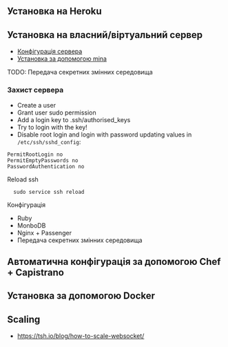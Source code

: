 ## Установка на Heroku

## Установка на власний/віртуальний сервер

- [Конфігурація сервера](https://gorails.com/deploy/ubuntu/14.04)
- [Установка за допомогою mina](https://www.digitalocean.com/community/tutorials/how-to-use-mina-to-deploy-a-ruby-on-rails-application)

TODO: Передача секретних змінних середовища
### Захист сервера

- Create a user 
- Grant user sudo permission
- Add a login key to .ssh/authorised_keys
- Try to login with the key!
- Disable root login and login with password updating values in `/etc/ssh/sshd_config`:
```
PermitRootLogin no
PermitEmptyPasswords no
PasswordAuthentication no
```
Reload ssh
```    
  sudo service ssh reload
```

Конфігурація
- Ruby
- MonboDB
- Nginx + Passenger 
- Передача секретних змінних середовища

## Автоматична конфігурація за допомогою Chef + Capistrano

## Установка за допомогою Docker

## Scaling

- https://tsh.io/blog/how-to-scale-websocket/
